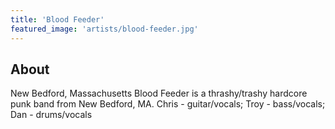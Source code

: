```yaml
---
title: 'Blood Feeder'
featured_image: 'artists/blood-feeder.jpg'
---
```


## About

New Bedford, Massachusetts
Blood Feeder is a thrashy/trashy hardcore punk band from New Bedford, MA.
Chris - guitar/vocals; Troy - bass/vocals; Dan - drums/vocals
